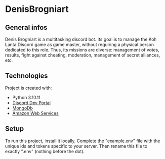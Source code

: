 # DenisBrogniart

## General infos
Denis Brogniart is a multitasking discord bot.
Its goal is to manage the Koh Lanta Discord game as game master, without requiring a physical person dedicated to this role.
Thus, its missions are diverse: management of votes, results, fight against cheating, moderation, management of secret alliances, etc.

## Technologies
Project is created with:
* Python 3.10.11
* [Discord Dev Portal](https://discord.com/developers/)
* [MongoDb](https://mongodb.com)
* [Amazon Web Services](https://aws.amazon.com)

## Setup
To run this project, install it locally, Complete the "example.env" file with the unique ids and tokens specific to your server. Then rename this file to exactly ".env" (nothing before the dot).